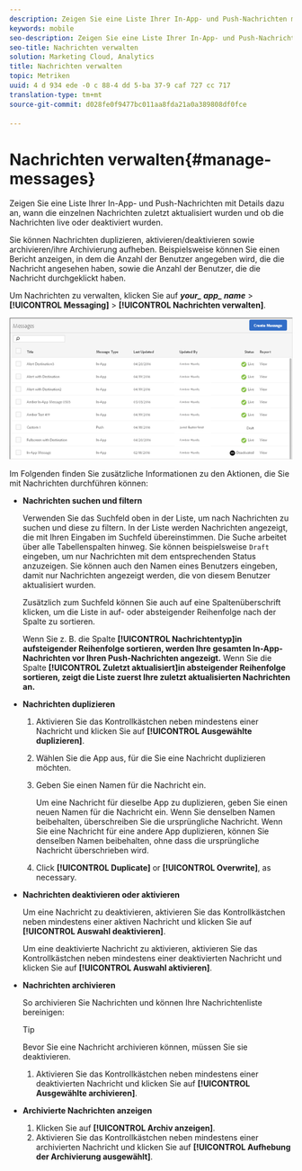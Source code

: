 ```yaml
---
description: Zeigen Sie eine Liste Ihrer In-App- und Push-Nachrichten mit Informationen zum Zeitpunkt der letzten Aktualisierung sowie zum Status (live oder deaktiviert) jeder Nachricht an.
keywords: mobile
seo-description: Zeigen Sie eine Liste Ihrer In-App- und Push-Nachrichten mit Informationen zum Zeitpunkt der letzten Aktualisierung sowie zum Status (live oder deaktiviert) jeder Nachricht an.
seo-title: Nachrichten verwalten
solution: Marketing Cloud, Analytics
title: Nachrichten verwalten
topic: Metriken
uuid: 4 d 934 ede -0 c 88-4 dd 5-ba 37-9 caf 727 cc 717
translation-type: tm+mt
source-git-commit: d028fe0f9477bc011aa8fda21a0a389808df0fce

---
```



# Nachrichten verwalten{#manage-messages}

Zeigen Sie eine Liste Ihrer In-App- und Push-Nachrichten mit Details dazu an, wann die einzelnen Nachrichten zuletzt aktualisiert wurden und ob die Nachrichten live oder deaktiviert wurden.

Sie können Nachrichten duplizieren, aktivieren/deaktivieren sowie archivieren/ihre Archivierung aufheben. Beispielsweise können Sie einen Bericht anzeigen, in dem die Anzahl der Benutzer angegeben wird, die die Nachricht angesehen haben, sowie die Anzahl der Benutzer, die die Nachricht durchgeklickt haben.

Um Nachrichten zu verwalten, klicken Sie auf ***your_ app_ name*** &gt; **[!UICONTROL Messaging]** &gt; **[!UICONTROL Nachrichten verwalten]**.

![](assets/manage_messages.png)

Im Folgenden finden Sie zusätzliche Informationen zu den Aktionen, die Sie mit Nachrichten durchführen können:

* **Nachrichten suchen und filtern**

   Verwenden Sie das Suchfeld oben in der Liste, um nach Nachrichten zu suchen und diese zu filtern. In der Liste werden Nachrichten angezeigt, die mit Ihren Eingaben im Suchfeld übereinstimmen. Die Suche arbeitet über alle Tabellenspalten hinweg. Sie können beispielsweise `Draft` eingeben, um nur Nachrichten mit dem entsprechenden Status anzuzeigen. Sie können auch den Namen eines Benutzers eingeben, damit nur Nachrichten angezeigt werden, die von diesem Benutzer aktualisiert wurden.

   Zusätzlich zum Suchfeld können Sie auch auf eine Spaltenüberschrift klicken, um die Liste in auf- oder absteigender Reihenfolge nach der Spalte zu sortieren.

   Wenn Sie z. B. die Spalte **[!UICONTROL Nachrichtentyp]in aufsteigender Reihenfolge sortieren, werden Ihre gesamten In-App-Nachrichten vor Ihren Push-Nachrichten angezeigt.** Wenn Sie die Spalte **[!UICONTROL Zuletzt aktualisiert]in absteigender Reihenfolge sortieren, zeigt die Liste zuerst Ihre zuletzt aktualisierten Nachrichten an.**

* **Nachrichten duplizieren**

   1. Aktivieren Sie das Kontrollkästchen neben mindestens einer Nachricht und klicken Sie auf **[!UICONTROL Ausgewählte duplizieren]**.
   1. Wählen Sie die App aus, für die Sie eine Nachricht duplizieren möchten.
   1. Geben Sie einen Namen für die Nachricht ein.

      Um eine Nachricht für dieselbe App zu duplizieren, geben Sie einen neuen Namen für die Nachricht ein. Wenn Sie denselben Namen beibehalten, überschreiben Sie die ursprüngliche Nachricht. Wenn Sie eine Nachricht für eine andere App duplizieren, können Sie denselben Namen beibehalten, ohne dass die ursprüngliche Nachricht überschrieben wird.

   1. Click **[!UICONTROL Duplicate]** or **[!UICONTROL Overwrite]**, as necessary.

* **Nachrichten deaktivieren oder aktivieren**

   Um eine Nachricht zu deaktivieren, aktivieren Sie das Kontrollkästchen neben mindestens einer aktiven Nachricht und klicken Sie auf **[!UICONTROL Auswahl deaktivieren]**.

   Um eine deaktivierte Nachricht zu aktivieren, aktivieren Sie das Kontrollkästchen neben mindestens einer deaktivierten Nachricht und klicken Sie auf **[!UICONTROL Auswahl aktivieren]**.

* **Nachrichten archivieren**

   So archivieren Sie Nachrichten und können Ihre Nachrichtenliste bereinigen:

   >[!TIP]
   >
   >Bevor Sie eine Nachricht archivieren können, müssen Sie sie deaktivieren.

   1. Aktivieren Sie das Kontrollkästchen neben mindestens einer deaktivierten Nachricht und klicken Sie auf **[!UICONTROL Ausgewählte archivieren]**.

* **Archivierte Nachrichten anzeigen**

   1. Klicken Sie auf **[!UICONTROL Archiv anzeigen]**.
   1. Aktivieren Sie das Kontrollkästchen neben mindestens einer archivierten Nachricht und klicken Sie auf **[!UICONTROL Aufhebung der Archivierung ausgewählt]**.

